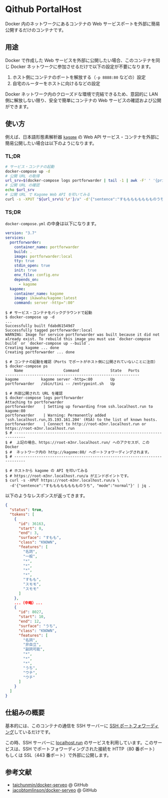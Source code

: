 # Qithub PortalHost

Docker 内のネットワークにあるコンテナの Web サービスポートを外部に簡易公開するだけのコンテナです。

## 用途

Docker で作成した Web サービスを外部に公開したい場合、このコンテナを同じ Docker ネットワークに参加させるだけで以下の設定が不要になります。

1. ホスト側にコンテナのポートを解放する（`-p 8888:80` などの）設定
2. 自宅のルーターをホストに向けるなどの設定

Docker ネットワーク内のクローズドな環境で完結できるため、意図的に LAN 側に解放しない限り、安全で簡単にコンテナの Web サービスの確認および公開ができます。

## 使い方

例えば、日本語形態素解析器 [`kagome`](https://qiita.com/KEINOS/items/8b5e3a251430db89de3f) の Web API サービス・コンテナを外部に簡易公開したい場合は以下のようになります。

### TL;DR

```bash
# サービス・コンテナの起動
docker-compose up -d
# 公開 URL の取得
url_srv=$(docker-compose logs portforwarder | tail -1 | awk -F' ' '{print $NF}' | grep localhost.run)
# 公開 URL の確認
echo $url_srv
# 公開 URL で Kagome Web API を叩いてみる
curl -s -XPUT "${url_srv%$'\r'}/a" -d'{"sentence":"すもももももももものうち", "mode":"normal"}' | jq .
```

### TS;DR

`docker-compose.yml` の中身は以下になります。

```yaml
version: "3.7"
services:
  portforwarder:
    container_name: portforwarder
    build: .
    image: portforwarder:local
    tty: true
    stdin_open: true
    init: true
    env_file: config.env
    depends_on:
      - kagome
  kagome:
    container_name: kagome
    image: ikawaha/kagome:latest
    command: server -http=":80"
```

```shellsession
$ # サービス・コンテナをバックグラウンドで起動
$ docker-compose up -d
...
Successfully built fdabd61549d7
Successfully tagged portforwarder:local
WARNING: Image for service portforwarder was built because it did not already exist. To rebuild this image you must use `docker-compose build` or `docker-compose up --build`.
Creating kagome ... done
Creating portforwarder ... done
```

```shellsession
$ # コンテナの起動を確認（Ports でポートがホスト側に公開されていないことに注目）
$ docker-compose ps
    Name                  Command              State   Ports
------------------------------------------------------------
kagome          kagome server -http=:80        Up
portforwarder   /sbin/tini -- /entrypoint.sh   Up
```

```shellsession
$ # 外部公開された URL を確認
$ docker-compose logs portforwarder
Attaching to portforwarder
portforwarder    | Setting up forwarding from ssh.localhost.run to kagome:80
portforwarder    | Warning: Permanently added 'ssh.localhost.run,35.193.161.204' (RSA) to the list of known hosts.
portforwarder    | Connect to http://root-m3nr.localhost.run or https://root-m3nr.localhost.run
$ # ---------------------------------------------------------------------------
$ #  上記の場合、https://root-m3nr.localhost.run/ へのアクセスが、この Docker
$ #  ネットワーク内の http://kagome:80/ へポートフォワーディングされます。
$ # ---------------------------------------------------------------------------
```

```shellsession
$ # ホストから kagome の API を叩いてみる
$ # https://root-m3nr.localhost.run/a がエンドポイントです。
$ curl -s -XPUT https://root-m3nr.localhost.run/a \
  -d'{"sentence":"すもももももももものうち", "mode":"normal"}' | jq .
```

以下のようなレスポンスが返ってきます。

```json
{
  "status": true,
  "tokens": [
    {
      "id": 36163,
      "start": 0,
      "end": 3,
      "surface": "すもも",
      "class": "KNOWN",
      "features": [
        "名詞",
        "一般",
        "*",
        "*",
        "*",
        "*",
        "すもも",
        "スモモ",
        "スモモ"
      ]
    },
    ...（中略）...
    {
      "id": 8027,
      "start": 10,
      "end": 12,
      "surface": "うち",
      "class": "KNOWN",
      "features": [
        "名詞",
        "非自立",
        "副詞可能",
        "*",
        "*",
        "*",
        "うち",
        "ウチ",
        "ウチ"
      ]
    }
  ]
}
```

## 仕組みの概要

基本的には、このコンテナの通信を SSH サーバーに [SSH ポートフォワーディング](https://www.google.com/search?q=site:qiita.com+ssh%E3%83%9D%E3%83%BC%E3%83%88%E3%83%95%E3%82%A9%E3%83%AF%E3%83%BC%E3%83%87%E3%82%A3%E3%83%B3%E3%82%B0)しているだけです。

この時、SSH サーバーに [localhost.run](https://localhost.run/) のサービスを利用しています。このサービスは、SSH でポートフォワーディングされた接続を HTTP（80 番ポート） もしくは SSL（443 番ポート）で外部に公開します。

## 参考文献

- [taichunmin/docker-serveo](https://github.com/taichunmin/docker-serveo) @ GitHub
- [jacobtomlinson/docker-serveo](https://github.com/jacobtomlinson/docker-serveo) @ GitHub
